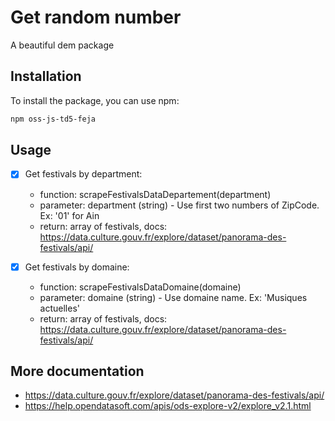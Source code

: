 # Get random number
A beautiful dem package

## Installation

To install the package, you can use npm:

```bash
npm oss-js-td5-feja
```
## Usage

- [x] Get festivals by department:
    - function: scrapeFestivalsDataDepartement(department)
    - parameter: department (string) - Use first two numbers of ZipCode. Ex: '01' for Ain
    - return: array of festivals, docs: https://data.culture.gouv.fr/explore/dataset/panorama-des-festivals/api/

- [x] Get festivals by domaine: 
    - function: scrapeFestivalsDataDomaine(domaine)
    - parameter: domaine (string) - Use domaine name. Ex: 'Musiques actuelles'
    - return: array of festivals, docs: https://data.culture.gouv.fr/explore/dataset/panorama-des-festivals/api/

## More documentation
- https://data.culture.gouv.fr/explore/dataset/panorama-des-festivals/api/
- https://help.opendatasoft.com/apis/ods-explore-v2/explore_v2.1.html


